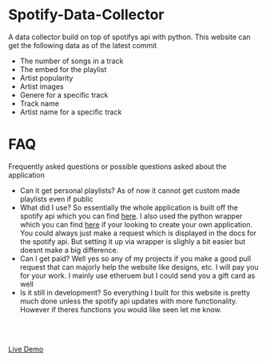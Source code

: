 # Spotify-Data-Collector
A data collector build on top of spotifys api with python. This website can get the following data as of the latest commit

<ul>
  <li>The number of songs in a track</li>
  <li>The embed for the playlist</li>
  <li>Artist popularity</li>
  <li>Artist images</li>
  <li>Genere for a specific track</li>
  <li>Track name</li>
  <li>Artist name for a specific track</li>
</ul>

# FAQ
Frequently asked questions or possible questions asked about the application
<ul>
  <li>Can it get personal playlists? As of now it cannot get custom made playlists even if public</li>
  <li>What did I use? So essentially the whole application is built off the spotify api which you can find <a href="https://developer.spotify.com/" target="_blank">here</a>. I also used the python wrapper which you can find <a href="https://spotipy.readthedocs.io/en/2.19.0/" target="_blank">here</a> if your looking to create your own application. You could always just make a request which is displayed in the docs for the spotify api. But setting it up via wrapper is slighly a bit easier but doesnt make a big difference.</li>
  <li>Can I get paid? Well yes so any of my projects if you make a good pull request that can majorly help the website like designs, etc. I will pay you for your work. I mainly use etheruem but I could send you a gift card as well</li>
  <li>Is it still in development? So everything I built for this website is pretty much done unless the spotify api updates with more functionality. However if theres functions you would like seen let me know.</li>
 </ul>
 
 <br><br>




<a href="https://spotifydatacollection.herokuapp.com/" target="_blank">Live Demo</a>
